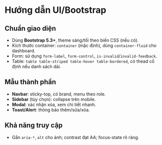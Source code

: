 # Hướng dẫn UI/Bootstrap

## Chuẩn giao diện

- Dùng **Bootstrap 5.3+**, theme sáng/tối theo biến CSS (nếu có).
- Kích thước container: `container` (mặc định), dùng `container-fluid` cho dashboard.
- Form: sử dụng `form-label`, `form-control`, `is-invalid`/`invalid-feedback`.
- Table: `table table-striped table-hover table-bordered`, có thead cố định nếu danh sách dài.

## Mẫu thành phần

- **Navbar**: sticky-top, có brand, menu theo role.
- **Sidebar** (tùy chọn): collapse trên mobile.
- **Modal**: xác nhận xóa, xem chi tiết nhanh.
- **Toast/Alert**: thông báo thêm/sửa/xóa.

## Khả năng truy cập

- Gắn `aria-*`, `alt` cho ảnh; contrast đạt AA; focus-state rõ ràng.
